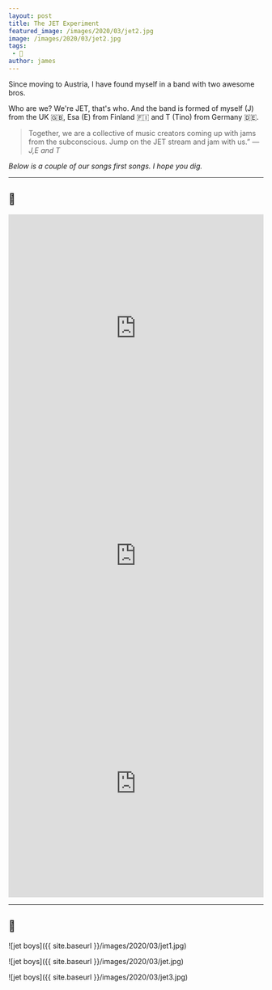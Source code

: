 ```yaml
---
layout: post
title: The JET Experiment
featured_image: /images/2020/03/jet2.jpg
image: /images/2020/03/jet2.jpg
tags:
 - 🎸
author: james
---
```


Since moving to Austria, I have found myself in a band with two awesome bros.

Who are we? We're JET, that's who. And the band is formed of myself (J) from the UK 🇬🇧, Esa (E) from Finland 🇫🇮 and T (Tino) from Germany 🇩🇪.

<blockquote>Together, we are a collective of music creators coming up with jams from the subconscious. Jump on the JET stream and jam with us.” <cite>― J,E and T</cite></blockquote>

*Below is a couple of our songs first songs. I hope you dig.*

--------
## 🎵

<iframe width="100%" height="450" scrolling="no" frameborder="no" src="https://w.soundcloud.com/player/?url=https%3A//api.soundcloud.com/tracks/780245158&amp;auto_play=false&amp;hide_related=false&amp;show_comments=true&amp;show_user=true&amp;show_reposts=false&amp;visual=true"></iframe>

<iframe width="100%" height="450" scrolling="no" frameborder="no" src="https://w.soundcloud.com/player/?url=https%3A//api.soundcloud.com/tracks/766427179&amp;auto_play=false&amp;hide_related=false&amp;show_comments=true&amp;show_user=true&amp;show_reposts=false&amp;visual=true"></iframe>  

<iframe width="100%" height="450" scrolling="no" frameborder="no" src="https://w.soundcloud.com/player/?url=https%3A//api.soundcloud.com/tracks/813225952&amp;auto_play=false&amp;hide_related=false&amp;show_comments=true&amp;show_user=true&amp;show_reposts=false&amp;visual=true"></iframe>  

--------
## 📸

![jet boys]({{ site.baseurl }}/images/2020/03/jet1.jpg)

![jet boys]({{ site.baseurl }}/images/2020/03/jet.jpg)

![jet boys]({{ site.baseurl }}/images/2020/03/jet3.jpg)
